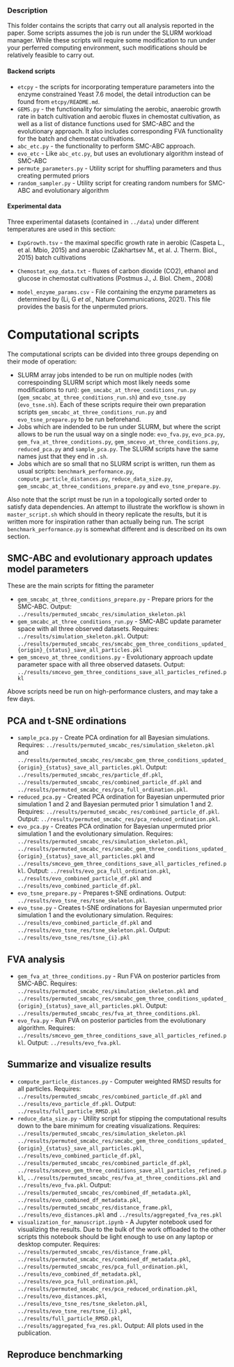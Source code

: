 ### Description
This folder contains the scripts that carry out all analysis reported in the paper. Some scripts assumes the job is run under the SLURM workload manager. While these scripts will require some modification to run under your perferred computing environment, such modifications should be relatively feasible to carry out.

#### Backend scripts
* `etcpy` - the scripts for incorporating temperature parameters into the enzyme constrained Yeast 7.6 model, the detail introduction can be found from `etcpy/README.md`.
* `GEMS.py` - the functionality for simulating the aerobic, anaerobic growth rate in batch cultivation and aerobic fluxes in chemostat cultivation, as well as a list of distance functions used for SMC-ABC and the evolutionary approach. It also includes corresponding FVA functionality for the batch and chemostat cultivations.
* `abc_etc.py` - the functionality to perform SMC-ABC approach.
* `evo_etc` - Like `abc_etc.py`, but uses an evolutionary algorithm instead of SMC-ABC
* `permute_parameters.py` - Utility script for shuffling parameters and thus creating permuted priors
* `random_sampler.py` - Utility script for creating random numbers for SMC-ABC and evolutionary algorithm


#### Experimental data
Three experimental datasets (contained in `../data`) under different temperatures are used in this section:
- `ExpGrowth.tsv` - the maximal specific growth rate in aerobic (Caspeta L., et al. Mbio, 2015) and anaerobic (Zakhartsev M., et al. J. Therm. Biol., 2015) batch cultivations

- `Chemostat_exp_data.txt` - fluxes of carbon dioxide (CO2), ethanol and glucose in chemostat cultivations (Postmus J., J. Biol. Chem., 2008)  

- `model_enzyme_params.csv` - File containing the enzyme parameters as determined by (Li, G *et al.*, Nature Communications, 2021). This file provides the basis for the unpermuted priors.

# Computational scripts

The computational scripts can be divided into three groups depending on their mode of operation:

- SLURM array jobs intended to be run on multiple nodes (with correspoinding SLURM script which most likely needs some modifications to run): `gem_smcabc_at_three_conditions_run.py` (`gem_smcabc_at_three_conditions_run.sh`) and `evo_tsne.py` (`evo_tsne.sh`). Each of these scripts require their own preparation scripts `gem_smcabc_at_three_conditions_run.py` and `evo_tsne_prepare.py` to be run beforehand.
- Jobs which are indended to be run under SLURM, but where the script allows to be run the usual way on a single node: `evo_fva.py`, `evo_pca.py`, `gem_fva_at_three_conditions.py`, `gem_smcevo_at_three_conditions.py`, `reduced_pca.py` and `sample_pca.py`. The SLURM scripts have the same names just that they end in `.sh`.
- Jobs which are so small that no SLURM script is written, run them as usual scripts: `benchmark_performance.py`, `compute_particle_distances.py`, `reduce_data_size.py`, `gem_smcabc_at_three_conditions_prepare.py` and `evo_tsne_prepare.py`.

Also note that the script must be run in a topologically sorted order to satisfy data dependencies. An attempt to illustrate the workflow is shown in `master_script.sh` which should in theory replicate the results, but it is written more for inspiration rather than actually being run. The script `benchmark_performance.py` is somewhat different and is described on its own section.

## SMC-ABC and evolutionary approach updates model parameters

These are the main scripts for fitting the parameter

* `gem_smcabc_at_three_conditions_prepare.py` - Prepare priors for the SMC-ABC. Output: `../results/permuted_smcabc_res/simulation_skeleton.pkl`
* `gem_smcabc_at_three_conditions_run.py` - SMC-ABC update parameter space with all three observed datasets. Requires: `../results/simulation_skeleton.pkl`. Output: `../results/permuted_smcabc_res/smcabc_gem_three_conditions_updated_{origin}_{status}_save_all_particles.pkl`
* `gem_smcevo_at_three_conditions.py` - Evolutionary approach update parameter space with all three observed datasets. Output: `../results/smcevo_gem_three_conditions_save_all_particles_refined.pkl`

Above scripts need be run on high-performance clusters, and may take a few days.

## PCA and t-SNE ordinations
* `sample_pca.py` - Create PCA ordination for all Bayesian simulations. Requires: `../results/permuted_smcabc_res/simulation_skeleton.pkl` and `../results/permuted_smcabc_res/smcabc_gem_three_conditions_updated_{origin}_{status}_save_all_particles.pkl`. Output: `../results/permuted_smcabc_res/particle_df.pkl`, `../results/permuted_smcabc_res/combined_particle_df.pkl` and `../results/permuted_smcabc_res/pca_full_ordination.pkl`.
* `reduced_pca.py` - Created PCA ordination for Bayesian unpermuted prior simulation 1 and 2 and Bayesian permuted prior 1 simulation 1 and 2. Requires: `../results/permuted_smcabc_res/combined_particle_df.pkl`. Output: `../results/permuted_smcabc_res/pca_reduced_ordination.pkl`.
* `evo_pca.py` - Creates PCA ordination for Bayesian unpermuted prior simulation 1 and the evolutionary simulation. Requires: `../results/permuted_smcabc_res/simulation_skeleton.pkl`, `../results/permuted_smcabc_res/smcabc_gem_three_conditions_updated_{origin}_{status}_save_all_particles.pkl` and `../results/smcevo_gem_three_conditions_save_all_particles_refined.pkl`. Output: `../results/evo_pca_full_ordination.pkl`, `../results/evo_combined_particle_df.pkl` and `../results/evo_combined_particle_df.pkl`.
* `evo_tsne_prepare.py` - Prepares t-SNE ordinations. Output: `../results/evo_tsne_res/tsne_skeleton.pkl`.
* `evo_tsne.py` - Creates t-SNE ordinations for Bayesian unpermuted prior simulation 1 and the evolutionary simulation. Requires: `../results/evo_combined_particle_df.pkl` and `../results/evo_tsne_res/tsne_skeleton.pkl`. Output: `../results/evo_tsne_res/tsne_{i}.pkl`


## FVA analysis
* `gem_fva_at_three_conditions.py` - Run FVA on posterior particles from SMC-ABC. Requires: `../results/permuted_smcabc_res/simulation_skeleton.pkl` and `../results/permuted_smcabc_res/smcabc_gem_three_conditions_updated_{origin}_{status}_save_all_particles.pkl`. Output: `../results/permuted_smcabc_res/fva_at_three_conditions.pkl`.
* `evo_fva.py` - Run FVA on posterior particles from the evolutionary algorithm. Requires: `../results/smcevo_gem_three_conditions_save_all_particles_refined.pkl`. Output: `../results/evo_fva.pkl`.

## Summarize and visualize results

* `compute_particle_distances.py` - Computer weighted RMSD results for all particles. Requires: `../results/permuted_smcabc_res/combined_particle_df.pkl` and `../results/evo_particle_df.pkl`. Output: `../results/full_particle_RMSD.pkl`
* `reduce_data_size.py` - Utility script for stipping the computational results down to the bare minimum for creating visualizations. Requires: `../results/permuted_smcabc_res/simulation_skeleton.pkl` `../results/permuted_smcabc_res/smcabc_gem_three_conditions_updated_{origin}_{status}_save_all_particles.pkl`, `../results/evo_combined_particle_df.pkl`, `../results/permuted_smcabc_res/combined_particle_df.pkl`, `../results/smcevo_gem_three_conditions_save_all_particles_refined.pkl`, `../results/permuted_smcabc_res/fva_at_three_conditions.pkl` and `../results/evo_fva.pkl`.  Output: `../results/permuted_smcabc_res/combined_df_metadata.pkl`, `../results/evo_combined_df_metadata.pkl`, `../results/permuted_smcabc_res/distance_frame.pkl`, `../results/evo_distances.pkl` and `../results/aggregated_fva_res.pkl`
* `visualization_for_manuscript.ipynb` - A Jupyter notebook used for visualizing the results. Due to the bulk of the work offloaded to the other scripts this notebook should be light enough to use on any laptop or desktop computer. Requires: `../results/permuted_smcabc_res/distance_frame.pkl`, `../results/permuted_smcabc_res/combined_df_metadata.pkl`, `../results/permuted_smcabc_res/pca_full_ordination.pkl`, `../results/evo_combined_df_metadata.pkl`, `../results/evo_pca_full_ordination.pkl`, `../results/permuted_smcabc_res/pca_reduced_ordination.pkl`, `../results/evo_distances.pkl`, `../results/evo_tsne_res/tsne_skeleton.pkl`, `../results/evo_tsne_res/tsne_{i}.pkl`, `../results/full_particle_RMSD.pkl`, `../results/aggregated_fva_res.pkl`. Output: All plots used in the publication.

## Reproduce benchmarking

